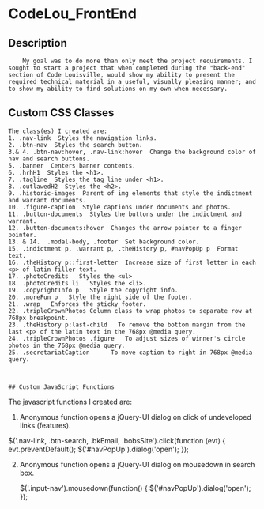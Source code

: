 # CodeLou_FrontEnd

## Description
```
    My goal was to do more than only meet the project requirements. I sought to start a project that when completed during the "back-end" section of Code Louisville, would show my ability to present the required technical material in a useful, visually pleasing manner; and to show my ability to find solutions on my own when necessary.
```

## Custom CSS Classes
```
The class(es) I created are:
1. .nav-link  Styles the navigation links.
2. .btn-nav  Styles the search button.
3.& 4. .btn-nav:hover, .nav-link:hover  Change the background color of nav and search buttons.
5. .banner  Centers banner contents.
6. .hrhH1  Styles the <h1>.
7. .tagline  Styles the tag line under <h1>.
8. .outlawedH2  Styles the <h2>.
9. .historic-images  Parent of img elements that style the indictment and warrant documents.
10. .figure-caption  Style captions under documents and photos.
11. .button-documents  Styles the buttons under the indictment and warrant.
12. .button-documents:hover  Changes the arrow pointer to a finger pointer.
13. & 14.  .modal-body, .footer  Set background color.
15. .indictment p, .warrant p, .theHistory p, #navPopUp p  Format text.
16. .theHistory p::first-letter  Increase size of first letter in each <p> of latin filler text.
17. .photoCredits   Styles the <ul>
18. .photoCredits li   Styles the <li>.
19. .copyrightInfo p   Style the copyright info.
20. .moreFun p   Style the right side of the footer.
21. .wrap   Enforces the sticky footer.
22. .tripleCrownPhotos Column class to wrap photos to separate row at 768px breakpoint.
23. .theHistory p:last-child   To remove the bottom margin from the last <p> of the latin text in the 768px @media query.
24. .tripleCrownPhotos .figure   To adjust sizes of winner's circle photos in the 768px @media query.
25. .secretariatCaption      To move caption to right in 768px @media query.

    

## Custom JavaScript Functions
```
The javascript functions I created are:

1. Anonymous function opens a jQuery-UI dialog  on click of undeveloped links (features).

$('.nav-link, .btn-search, .bkEmail, .bobsSite').click(function (evt) {
        evt.preventDefault();
        $('#navPopUp').dialog('open');
         });

2. Anonymous function opens a jQuery-UI dialog  on mousedown in search box.

    $('.input-nav').mousedown(function() {
        $('#navPopUp').dialog('open');
    }); 


